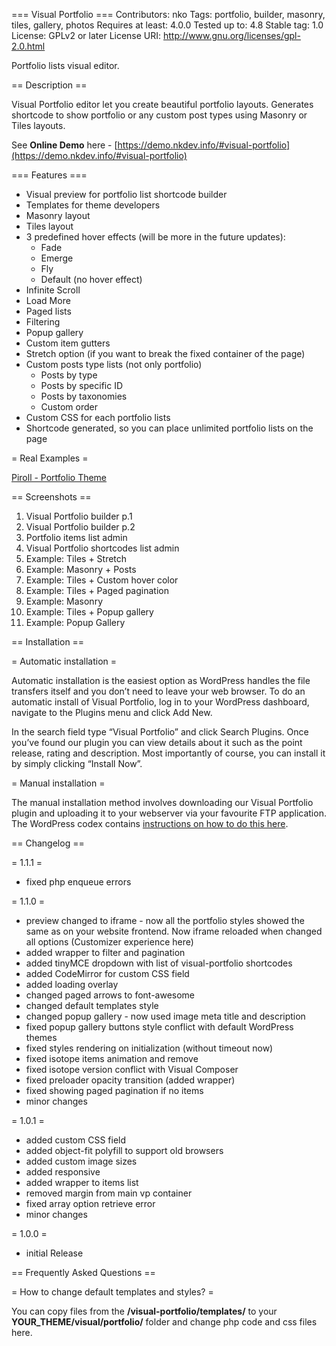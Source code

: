 === Visual Portfolio ===
Contributors: nko
Tags: portfolio, builder, masonry, tiles, gallery, photos
Requires at least: 4.0.0
Tested up to: 4.8
Stable tag: 1.0
License: GPLv2 or later
License URI: http://www.gnu.org/licenses/gpl-2.0.html

Portfolio lists visual editor.



== Description ==

Visual Portfolio editor let you create beautiful portfolio layouts. Generates shortcode to show portfolio or any custom post types using Masonry or Tiles layouts.

See **Online Demo** here - [https://demo.nkdev.info/#visual-portfolio](https://demo.nkdev.info/#visual-portfolio)


=== Features ===

* Visual preview for portfolio list shortcode builder
* Templates for theme developers
* Masonry layout
* Tiles layout
* 3 predefined hover effects (will be more in the future updates):
   * Fade
   * Emerge
   * Fly
   * Default (no hover effect)
* Infinite Scroll
* Load More
* Paged lists
* Filtering
* Popup gallery
* Custom item gutters
* Stretch option (if you want to break the fixed container of the page)
* Custom posts type lists (not only portfolio)
   * Posts by type
   * Posts by specific ID
   * Posts by taxonomies
   * Custom order
* Custom CSS for each portfolio lists
* Shortcode generated, so you can place unlimited portfolio lists on the page


= Real Examples =

[Piroll - Portfolio Theme](https://demo.nkdev.info/#piroll)



== Screenshots ==

1. Visual Portfolio builder p.1
2. Visual Portfolio builder p.2
3. Portfolio items list admin
4. Visual Portfolio shortcodes list admin
5. Example: Tiles + Stretch
6. Example: Masonry + Posts
7. Example: Tiles + Custom hover color
8. Example: Tiles + Paged pagination
9. Example: Masonry
10. Example: Tiles + Popup gallery
11. Example: Popup Gallery



== Installation ==

= Automatic installation =

Automatic installation is the easiest option as WordPress handles the file transfers itself and you don’t need to leave your web browser. To do an automatic install of Visual Portfolio, log in to your WordPress dashboard, navigate to the Plugins menu and click Add New.

In the search field type “Visual Portfolio” and click Search Plugins. Once you’ve found our plugin you can view details about it such as the point release, rating and description. Most importantly of course, you can install it by simply clicking “Install Now”.

= Manual installation =

The manual installation method involves downloading our Visual Portfolio plugin and uploading it to your webserver via your favourite FTP application. The WordPress codex contains [instructions on how to do this here](https://codex.wordpress.org/Managing_Plugins#Manual_Plugin_Installation).



== Changelog ==

= 1.1.1 =
* fixed php enqueue errors

= 1.1.0 =
* preview changed to iframe - now all the portfolio styles showed the same as on your website frontend. Now iframe reloaded when changed all options (Customizer experience here)
* added wrapper to filter and pagination
* added tinyMCE dropdown with list of visual-portfolio shortcodes
* added CodeMirror for custom CSS field
* added loading overlay
* changed paged arrows to font-awesome
* changed default templates style
* changed popup gallery - now used image meta title and description
* fixed popup gallery buttons style conflict with default WordPress themes
* fixed styles rendering on initialization (without timeout now)
* fixed isotope items animation and remove
* fixed isotope version conflict with Visual Composer
* fixed preloader opacity transition (added wrapper)
* fixed showing paged pagination if no items
* minor changes

= 1.0.1 =
* added custom CSS field
* added object-fit polyfill to support old browsers
* added custom image sizes
* added responsive
* added wrapper to items list
* removed margin from main vp container
* fixed array option retrieve error
* minor changes

= 1.0.0 =
* initial Release



== Frequently Asked Questions ==

= How to change default templates and styles? =

You can copy files from the **/visual-portfolio/templates/** to your **YOUR_THEME/visual/portfolio/** folder and change php code and css files here.